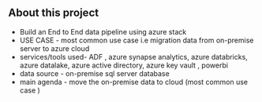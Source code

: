 
## About this project

- Build an End to End data pipeline using azure stack
- USE CASE - most common use case i.e migration data  from on-premise server to azure cloud
- services/tools used- ADF , azure synapse analytics, azure databricks, azure datalake, azure active directory, azure key vault , powerbi
- data source - on-premise sql server database
- main agenda - move the on-premise data to cloud (most common use case )
